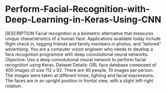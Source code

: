 # Perform-Facial-Recognition-with-Deep-Learning-in-Keras-Using-CNN
DESCRIPTION  Facial recognition is a biometric alternative that measures unique characteristics of a human face. Applications available today include flight check in, tagging friends and family members in photos, and “tailored” advertising. You are a computer vision engineer who needs to develop a face recognition programme with deep convolutional neural networks. Objective: Use a deep convolutional neural network to perform facial recognition using Keras. Dataset Details: ORL face database composed of 400 images of size 112 x 92. There are 40 people, 10 images per person. The images were taken at different times, lighting and facial expressions. The faces are in an upright position in frontal view, with a slight left-right rotation.
